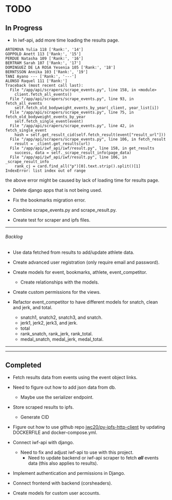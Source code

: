 # TODO

## In Progress

- In iwf-api, add more time loading the results page.
```
ARTEMOVA Yulia 118 ['Rank:', '14']
GOPPOLD Anett 113 ['Rank:', '15']
PERDUE Natasha 109 ['Rank:', '16']
BERTRAM Sarah 107 ['Rank:', '17']
DOMINGUEZ DE LA ROSA Yesenia 105 ['Rank:', '18']
BERNTSSON Annika 103 ['Rank:', '19']
TANI Ayano --- ['Rank:', '---']
ALONSO Raquel 111 ['Rank:']
Traceback (most recent call last):
  File "/app/api/scrapers/scrape_events.py", line 158, in <module>
    client.fetch_all_events()
  File "/app/api/scrapers/scrape_events.py", line 93, in fetch_all_events
    self.fetch_old_bodyweight_events_by_year(_client, year_list[i])
  File "/app/api/scrapers/scrape_events.py", line 75, in fetch_old_bodyweight_events_by_year
    self.fetch_single_event(event)
  File "/app/api/scrapers/scrape_events.py", line 42, in fetch_single_event
    hash = self.get_result_cid(self.fetch_result(event["result_url"]))
  File "/app/api/scrapers/scrape_events.py", line 106, in fetch_result
    result = _client.get_results(url)
  File "/app/api/iwf_api/iwf/result.py", line 158, in get_results
    success, data = self._scrape_result_info(page_data)
  File "/app/api/iwf_api/iwf/result.py", line 106, in _scrape_result_info
    rank_cj = card.find_all("p")[0].text.strip().split()[1]
IndexError: list index out of range
```
the above error might be caused by lack of loading time for results page.



- Delete django apps that is not being used.
- Fix the bookmarks migration error.
- Combine scrape_events.py and scrape_result.py.

- Create test for scraper and ipfs files.

---

###### Backlog

- Use data fetched from results to add/update athlete data.
- Create advanced user registration (only require email and password).
- Create models for event, bookmarks, athlete, event_competitor.
  - Create relationships with the models.
- Create custom permissions for the views.

- Refactor event_competitor to have different models for snatch, clean and jerk, and total.
  - snatch1, snatch2, snatch3, and snatch.
  - jerk1, jerk2, jerk3, and jerk.
  - total
  - rank_snatch, rank_jerk, rank_total.
  - medal_snatch, medal_jerk, medal_total.

---

---

## Completed

- Fetch results data from events using the event object links.

- Need to figure out how to add json data from db.

  - Maybe use the serializer endpoint.

- Store scraped results to ipfs.

  - Generate CID

- Figure out how to use github repo [jwc20/py-ipfs-http-client](https://github.com/jwc20/py-ipfs-http-client) by updating DOCKERFILE and docker-compose.yml.

- Connect iwf-api with django.

  - Need to fix and adjust iwf-api to use with this project.
    - Need to update backend or iwf-api scraper to fetch **_all_** events data (this also applies to results).

- Implement authentication and permissions in Django.

- Connect frontend with backend (corsheaders).

- Create models for custom user accounts.
